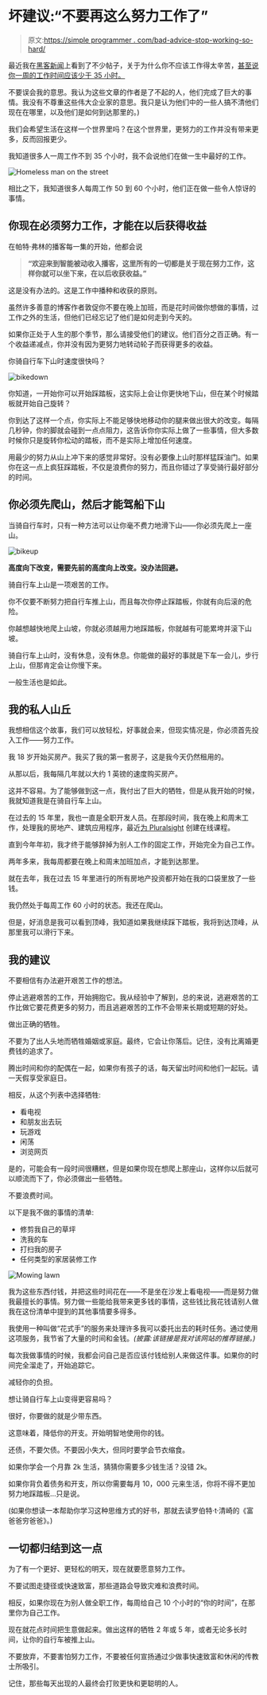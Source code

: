 # 坏建议:“不要再这么努力工作了”

> 原文:[https://simple programmer . com/bad-advice-stop-working-so-hard/](https://simpleprogrammer.com/bad-advice-stop-working-so-hard/)

最近我在[黑客新闻](https://news.ycombinator.com/news)上看到了不少帖子，关于为什么你不应该工作得太辛苦，[甚至说你一周的工作时间应该少于 35 小时。](https://medium.com/i-m-h-o/ef4772e3c628)

不要误会我的意思。我认为这些文章的作者是了不起的人，他们完成了巨大的事情。我没有不尊重这些伟大企业家的意思。我只是认为他们中的一些人搞不清他们现在在哪里，以及他们是如何到达那里的。)

我们会希望生活在这样一个世界里吗？在这个世界里，更努力的工作并没有带来更多，反而回报更少。

我知道很多人一周工作不到 35 个小时，我不会说他们在做一生中最好的工作。



![Homeless man on the street](img/ff7ddfba6f4af10229b4b139e3f28fe2.png "Homeless man on the street")



相比之下，我知道很多人每周工作 50 到 60 个小时，他们正在做一些令人惊讶的事情。

## 你现在必须努力工作，才能在以后获得收益

在帕特·弗林的播客每一集的开始，他都会说

> **“欢迎来到智能被动收入播客，这里所有的一切都是关于现在努力工作，这样你就可以坐下来，在以后收获收益。”**

这是没有办法的。这是工作中播种和收获的原则。

虽然许多善意的博客作者敦促你不要在晚上加班，而是花时间做你想做的事情，过工作之外的生活，但他们已经忘记了他们是如何走到今天的。

如果你正处于人生的那个季节，那么请接受他们的建议。他们百分之百正确。有一个收益递减点，你并没有因为更努力地转动轮子而获得更多的收益。

你骑自行车下山时速度很快吗？



![bikedown](img/bdaeb16dd89f097c6cf62449285b891f.png "bikedown")



你知道，一开始你可以开始踩踏板，这实际上会让你更快地下山，但在某个时候踏板就开始自己旋转？

你到达了这样一个点，你实际上不能足够快地移动你的腿来做出很大的改变。每隔几秒钟，你的脚就会碰到一点点阻力，这告诉你你实际上做了一些事情，但大多数时候你只是旋转你松动的踏板，而不是实际上增加任何速度。

用最少的努力从山上冲下来的感觉非常好。没有必要像上山时那样猛踩油门。如果你在这一点上疯狂踩踏板，不仅是浪费你的努力，而且你错过了享受骑行最好部分的时间。

## 你必须先爬山，然后才能驾船下山

当骑自行车时，只有一种方法可以让你毫不费力地滑下山——你必须先爬上一座山。[](https://simpleprogrammer.com/wp-content/uploads/2013/04/bikeup.jpg)

![bikeup](img/24b2d2775541a6539fbe507abe419d4d.png "bikeup")



**高度向下改变，需要先前的高度向上改变。没办法回避。**

骑自行车上山是一项艰苦的工作。

你不仅要不断努力把自行车推上山，而且每次你停止踩踏板，你就有向后滚的危险。

你越想越快地爬上山坡，你就必须越用力地踩踏板，你就越有可能累垮并滚下山坡。

骑自行车上山时，没有休息，没有休息。你能做的最好的事就是下车一会儿，步行上山，但那肯定会让你慢下来。

一般生活也是如此。

## 我的私人山丘

我想相信这个故事，我们可以放轻松，好事就会来，但现实情况是，你必须首先投入工作——努力工作。

我 18 岁开始买房产。我买了我的第一套房子，这是我今天仍然租用的。

从那以后，我每隔几年就以大约 1 英镑的速度购买房产。

这并不容易。为了能够做到这一点，我付出了巨大的牺牲，但是从我开始的时候，我就知道我是在骑自行车上山。

在过去的 15 年里，我也一直是全职开发人员。在那段时间，我在晚上和周末工作，处理我的房地产、建筑应用程序，最近[为 Pluralsight](https://simpleprogrammer.com/pluralsight) 创建在线课程。

直到今年年初，我才终于能够辞掉为别人工作的固定工作，开始完全为自己工作。

两年多来，我每周都要在晚上和周末加班加点，才能到达那里。

就在去年，我在过去 15 年里进行的所有房地产投资都开始在我的口袋里放了一些钱。

我仍然处于每周工作 60 小时的状态。我还在爬山。

但是，好消息是我可以看到顶峰，我知道如果我继续踩下踏板，我将到达顶峰，从那里我可以滑行下来。

## 我的建议

不要相信有办法避开艰苦工作的想法。

停止逃避艰苦的工作，开始拥抱它。我从经验中了解到，总的来说，逃避艰苦的工作比做它要花费更多的努力，而且逃避艰苦的工作不会带来长期或短期的好处。

做出正确的牺牲。

不要为了出人头地而牺牲婚姻或家庭。最终，它会让你落后。记住，没有比离婚更费钱的追求了。

腾出时间和你的配偶在一起，如果你有孩子的话，每天留出时间和他们一起玩。请一天假享受家庭日。

相反，从这个列表中选择牺牲:

*   看电视
*   和朋友出去玩
*   玩游戏
*   闲荡
*   浏览网页

是的，可能会有一段时间很糟糕，但是如果你现在想爬上那座山，这样你以后就可以顺流而下了，你必须做出一些牺牲。

不要浪费时间。

以下是我不做的事情的清单:

*   修剪我自己的草坪
*   洗我的车
*   打扫我的房子
*   任何类型的家居装修工作



![Mowing lawn](img/d5cba7cd4d52c9bd8b96e2fdd37bad97.png "Mowing lawn")



我为这些东西付钱，并把这些时间花在——不是坐在沙发上看电视——而是努力做我最擅长的事情。努力做一些能给我带来更多钱的事情，这些钱比我花钱请别人做我在这份清单中提到的其他事情要多得多。

我使用一种叫做“花式手”的服务来处理许多我可以委托出去的耗时任务。通过使用这项服务，我节省了大量的时间和金钱。*(披露:该链接是我对该网站的推荐链接。)*

每次我做事情的时候，我都会问自己是否应该付钱给别人来做这件事。如果你的时间完全溜走了，开始追踪它。

减轻你的负担。

想让骑自行车上山变得更容易吗？

很好，你要做的就是少带东西。

这意味着，降低你的开支。开始明智地使用你的钱。

还债，不要欠债。不要因小失大，但同时要学会节衣缩食。

如果你学会一个月靠 2k 生活，猜猜你需要多少钱生活？没错 2k。

如果你背负着债务和开支，所以你需要每月 10，000 元来生活，你将不得不更加努力地踩踏板…只是说。

(如果你想读一本帮助你学习这种思维方式的好书，那就去读罗伯特·t·清崎的《富爸爸穷爸爸》。)

## 一切都归结到这一点

为了有一个更好、更轻松的明天，现在就要愿意努力工作。

不要试图走捷径或快速致富，那些道路会导致灾难和浪费时间。

相反，如果你现在为别人做全职工作，每周给自己 10 个小时的“你的时间”，在那里你为自己工作。

现在就花点时间把生意做起来。做出这样的牺牲 2 年或 5 年，或者无论多长时间，让你的自行车被推上山。

不要放弃，不要害怕努力工作，不要被任何宣扬通过少做事快速致富和休闲的传教士所吸引。

记住，那些每天出现的人最终会打败更快和更聪明的人。